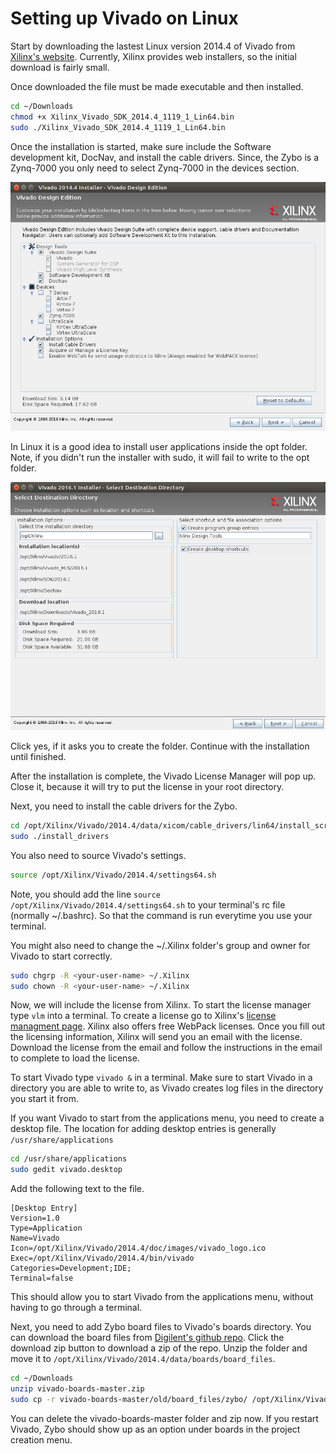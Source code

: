 # Setting up Vivado on Linux

Start by downloading the lastest Linux version 2014.4 of Vivado from [Xilinx's website](http://www.xilinx.com/support/download.html). Currently, Xilinx provides web installers, so the initial download is fairly small.

Once downloaded the file must be made executable and then installed.

```bash
cd ~/Downloads
chmod +x Xilinx_Vivado_SDK_2014.4_1119_1_Lin64.bin
sudo ./Xilinx_Vivado_SDK_2014.4_1119_1_Lin64.bin
```

Once the installation is started, make sure include the Software development kit, DocNav, and install the cable drivers. Since, the Zybo is a Zynq-7000 you only need to select Zynq-7000 in the devices section.

![Installation tree](images/installer_1.png)

In Linux it is a good idea to install user applications inside the opt folder. Note, if you didn't run the installer with sudo, it will fail to write to the opt folder.

![Install directory](images/installer_2.png)

Click yes, if it asks you to create the folder. Continue with the installation until finished.

After the installation is complete, the Vivado License Manager will pop up. Close it, because it will try to put the license in your root directory.

Next, you need to install the cable drivers for the Zybo.

```bash
cd /opt/Xilinx/Vivado/2014.4/data/xicom/cable_drivers/lin64/install_script/install_drivers
sudo ./install_drivers
```
You also need to source Vivado's settings.

```bash
source /opt/Xilinx/Vivado/2014.4/settings64.sh
```

Note, you should add the line ``source /opt/Xilinx/Vivado/2014.4/settings64.sh`` to your terminal's rc file (normally ~/.bashrc). So that the command is run everytime you use your terminal.

You might also need to change the ~/.Xilinx folder's group and owner for Vivado to start correctly. 

```bash
sudo chgrp -R <your-user-name> ~/.Xilinx
sudo chown -R <your-user-name> ~/.Xilinx
```

Now, we will include the license from Xilinx. To start the license manager type ``vlm`` into a terminal. To create a license go to Xilinx's [license managment page](http://www.xilinx.com/getlicense). Xilinx also offers free WebPack licenses. Once you fill out the licensing information, Xilinx will send you an email with the license. Download the license from the email and follow the instructions in the email to complete to load the license.

To start Vivado type ``vivado &`` in a terminal. Make sure to start Vivado in a directory you are able to write to, as Vivado creates log files in the directory you start it from.

If you want Vivado to start from the applications menu, you need to create a desktop file. The location for adding desktop entries is generally ``/usr/share/applications``

```bash
cd /usr/share/applications
sudo gedit vivado.desktop
```

Add the following text to the file.

```
[Desktop Entry]
Version=1.0
Type=Application
Name=Vivado
Icon=/opt/Xilinx/Vivado/2014.4/doc/images/vivado_logo.ico
Exec=/opt/Xilinx/Vivado/2014.4/bin/vivado
Categories=Development;IDE;
Terminal=false
```

This should allow you to start Vivado from the applications menu, without having to go through a terminal.

Next, you need to add Zybo board files to Vivado's boards directory. You can download the board files from [Digilent's github repo](https://github.com/Digilent/vivado-boards/). Click the download zip button to download a zip of the repo. Unzip the folder and move it to ``/opt/Xilinx/Vivado/2014.4/data/boards/board_files``.

```bash
cd ~/Downloads
unzip vivado-boards-master.zip
sudo cp -r vivado-boards-master/old/board_files/zybo/ /opt/Xilinx/Vivado/2014.4/data/boards/board_parts/zynq/
```

You can delete the vivado-boards-master folder and zip now. If you restart Vivado, Zybo should show up as an option under boards in the project creation menu.
